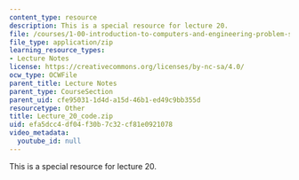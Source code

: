 ```yaml
---
content_type: resource
description: This is a special resource for lecture 20.
file: /courses/1-00-introduction-to-computers-and-engineering-problem-solving-spring-2012/efa5dcc4df04f30b7c32cf81e0921078_Lecture_20_code.zip
file_type: application/zip
learning_resource_types:
- Lecture Notes
license: https://creativecommons.org/licenses/by-nc-sa/4.0/
ocw_type: OCWFile
parent_title: Lecture Notes
parent_type: CourseSection
parent_uid: cfe95031-1d4d-a15d-46b1-ed49c9bb355d
resourcetype: Other
title: Lecture_20_code.zip
uid: efa5dcc4-df04-f30b-7c32-cf81e0921078
video_metadata:
  youtube_id: null
---
```

This is a special resource for lecture 20.